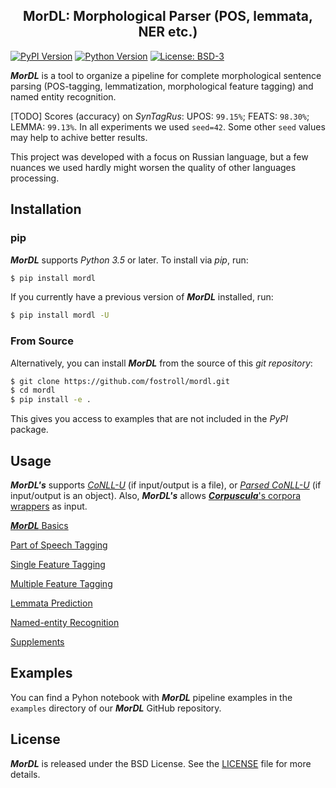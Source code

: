 <h2 align="center">MorDL: Morphological Parser (POS, lemmata, NER etc.)</h2>

[![PyPI Version](https://img.shields.io/pypi/v/morra?color=blue)](https://pypi.org/project/mordl/)
[![Python Version](https://img.shields.io/pypi/pyversions/morra?color=blue)](https://www.python.org/)
[![License: BSD-3](https://img.shields.io/badge/License-BSD-brightgreen.svg)](https://opensource.org/licenses/BSD-3-Clause)

***MorDL*** is a tool to organize a pipeline for complete morphological
sentence parsing (POS-tagging, lemmatization, morphological feature tagging)
and named entity recognition.

[TODO]
Scores (accuracy) on *SynTagRus*: UPOS: `99.15%`; FEATS: `98.30%`;
LEMMA: `99.13%`. In all experiments we used `seed=42`. Some other `seed`
values may help to achive better results.

This project was developed with a focus on Russian language, but a few nuances
we used hardly might worsen the quality of other languages processing.

## Installation

### pip

***MorDL*** supports *Python 3.5* or later. To install via *pip*, run:
```sh
$ pip install mordl
```

If you currently have a previous version of ***MorDL*** installed, run:
```sh
$ pip install mordl -U
```

### From Source

Alternatively, you can install ***MorDL*** from the source of this *git
repository*:
```sh
$ git clone https://github.com/fostroll/mordl.git
$ cd mordl
$ pip install -e .
```
This gives you access to examples that are not included in the *PyPI* package.

## Usage

***MorDL's*** supports
[*CoNLL-U*](https://universaldependencies.org/format.html) (if input/output is
a file), or
[*Parsed CoNLL-U*](https://github.com/fostroll/corpuscula/blob/master/doc/README_PARSED_CONLLU.md)
(if input/output is an object). Also, ***MorDL's*** allows
[***Corpuscula***'s corpora wrappers](https://github.com/fostroll/corpuscula/blob/master/doc/README_CORPORA.md)
as input.

[***MorDL*** Basics](https://github.com/fostroll/mordl/blob/master/doc/README_BASICS.md)

[Part of Speech Tagging](https://github.com/fostroll/mordl/blob/master/doc/README_POS.md)

[Single Feature Tagging](https://github.com/fostroll/mordl/blob/master/doc/README_FEAT.md)

[Multiple Feature Tagging](https://github.com/fostroll/mordl/blob/master/doc/README_FEATS.md)

[Lemmata Prediction](https://github.com/fostroll/mordl/blob/master/doc/README_LEMMA.md)

[Named-entity Recognition](https://github.com/fostroll/mordl/blob/master/doc/README_NER.md)

[Supplements](https://github.com/fostroll/mordl/blob/master/doc/README_SUPPLEMENTS.md)

## Examples

You can find a Pyhon notebook with ***MorDL*** pipeline examples in the
`examples` directory of our ***MorDL*** GitHub repository.

## License

***MorDL*** is released under the BSD License. See the
[LICENSE](https://github.com/fostroll/mordl/blob/master/LICENSE) file for more
details.
